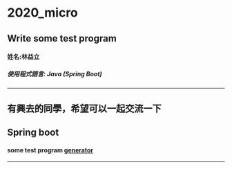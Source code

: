 # 2020_micro

**Write some test program**
---
#### 姓名:林益立

##### 使用程式語言: Java (Spring Boot)

---
有興去的同學，希望可以一起交流一下
---

## Spring boot
#### some test program [generator](https://github.com/LiyLinL/JavaWork/tree/master/generator)
---
